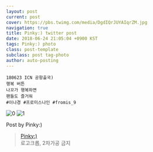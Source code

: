 ```yaml
---
layout: post
current: post
cover: https://pbs.twimg.com/media/DgdIQrJUYAIqrZM.jpg
navigation: true
title: Pinky:) twitter post
date: 2018-06-24 21:05:04 +0900 KST
tags: Pinky:) photo
class: post-template
subclass: post tag-photo
author: auto-posting
---
```


```  
180623 ICN 공항출국)  
행복 버튼   
나꼬가 행복하면   
팬들도 즐거워  
#이나경 #프로미스나인 #fromis_9  

```

![0](https://pbs.twimg.com/media/DgdIPJrUwAASsN3.jpg)
![1](https://pbs.twimg.com/media/DgdIQrJUYAIqrZM.jpg)


Post by Pinky:)

> [Pinky:)](https://twitter.com/pinkypic7)  
  로고크롭, 2차가공 금지